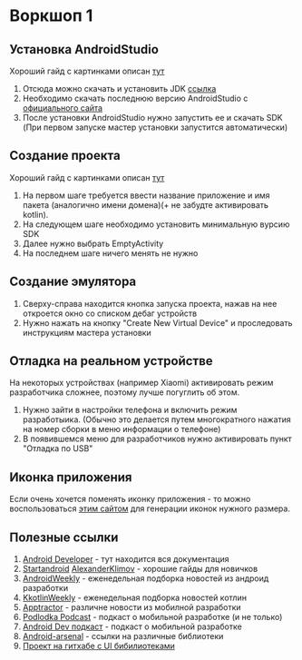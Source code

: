 # Воркшоп 1

## Установка AndroidStudio
Хороший гайд с картинками описан [тут](https://startandroid.ru/ru/uroki/vse-uroki-spiskom/9-urok-2-ustanovka-i-nastrojka-sredy-razrabotki.html)

1) Отсюда можно скачать и установить JDK [ссылка](https://www.oracle.com/technetwork/java/javase/downloads/jdk8-downloads-2133151.html)
2) Необходимо скачать последнюю версию AndroidStudio с [официального сайта](https://developer.android.com/studio/)
3) После установки AndroidStudio нужно запустить ее и скачать SDK (При первом запуске мастер установки запустится автоматически)

## Создание проекта
Хороший гайд с картинками описан [тут](https://startandroid.ru/ru/uroki/vse-uroki-spiskom/12-urok-3-sozdanie-avd-pervoe-prilozhenie-struktura-android-proekta.html)

1) На первом шаге требуется ввести название приложение и имя пакета (аналогично имени домена)(+ не забудте активировать kotlin).
2) На следующем шаге необходимо установить минимальную вурсию SDK
3) Далее нужно выбрать EmptyActivity
4) На последнем шаге ничего менять не нужно

## Создание эмулятора

1) Сверху-справа находится кнопка запуска проекта, нажав на нее откроется окно со списком дебаг устройств
2) Нужно нажать на кнопку "Create New Virtual Device" и проследовать инструкциям мастера установки

## Отладка на реальном устройстве
На некоторых устройствах (например Xiaomi) активировать режим разработчика сложнее, поэтому лучше погуглить об этом.

1) Нужно зайти в настройки телефона и включить режим разработыика. (Обычно это делается путем многократного нажатия на номер сборки в меню информации о телефоне)
2) В появившемся меню для разработчиков нужно активировать пункт "Отладка по USB"

## Иконка приложения
Если очень хочется поменять иконку приложения - то можно воспользоваться [этим сайтом](https://romannurik.github.io/AndroidAssetStudio/icons-launcher.html#foreground.type=clipart&foreground.clipart=android&foreground.space.trim=1&foreground.space.pad=0.25&foreColor=rgba(96%2C%20125%2C%20139%2C%200)&backColor=rgb(68%2C%20138%2C%20255)&crop=0&backgroundShape=square&effects=none&name=ic_launcher) для генерации иконок нужного размера.

## Полезные ссылки
1) [Android Developer](https://developer.android.com/) - тут находится вся документация
2) [Startandroid](https://startandroid.ru/ru/) [AlexanderKlimov](http://developer.alexanderklimov.ru/android/) - хорошие гайды для новичков
3) [AndroidWeekly](https://androidweekly.net/) - еженедельная подборка новостей из андроид разработки
4) [KkotlinWeekly](http://kotlinweekly.net/) - еженедельная подборка новостей котлин
5) [Apptractor](https://apptractor.ru/) - различне новости из мобилной разработки
6) [Podlodka Podcast](https://soundcloud.com/podlodka) - подкаст о мобильной разработке (и не только)
7) [Android Dev подкаст](https://soundcloud.com/leonid-bogolubov) - подкаст о мобильной разработке
8) [Android-arsenal](https://android-arsenal.com/) - ссылки на различные библиотеки
9) [Проект на гитхабе с UI бибилиотеками](https://github.com/wasabeef/awesome-android-ui)
